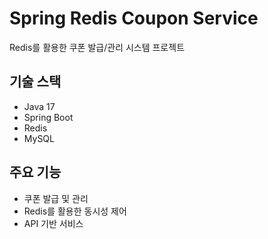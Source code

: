 # Spring Redis Coupon Service
Redis를 활용한 쿠폰 발급/관리 시스템 프로젝트

## 기술 스택
- Java 17
- Spring Boot
- Redis
- MySQL

## 주요 기능
- 쿠폰 발급 및 관리
- Redis를 활용한 동시성 제어
- API 기반 서비스
